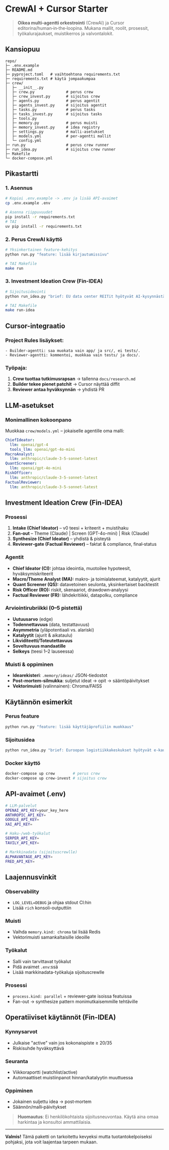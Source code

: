 # CrewAI + Cursor Starter

> **Oikea multi‑agentti orkestrointi** (CrewAI) ja Cursor editorina/human‑in‑the‑loopina. Mukana mallit, roolit, prosessit, työkalurajaukset, muistikerros ja valvontalokit.

## Kansiopuu

```
repo/
├─ .env.example
├─ README.md
├─ pyproject.toml   # vaihtoehtona requirements.txt
├─ requirements.txt # käytä jompaakumpaa
├─ crew/
│  ├─ __init__.py
│  ├─ crew.py              # perus crew
│  ├─ crew_invest.py       # sijoitus crew
│  ├─ agents.py            # perus agentit
│  ├─ agents_invest.py     # sijoitus agentit  
│  ├─ tasks.py             # perus tasks
│  ├─ tasks_invest.py      # sijoitus tasks
│  ├─ tools.py
│  ├─ memory.py            # perus muisti
│  ├─ memory_invest.py     # idea registry
│  ├─ settings.py          # malli-asetukset
│  ├─ models.yml           # per-agentti mallit
│  └─ config.yml
├─ run.py                  # perus crew runner
├─ run_idea.py             # sijoitus crew runner
├─ Makefile
└─ docker-compose.yml
```

## Pikastartti

### 1. Asennus
```bash
# Kopioi .env.example -> .env ja lisää API-avaimet
cp .env.example .env

# Asenna riippuvuudet
pip install -r requirements.txt
# TAI
uv pip install -r requirements.txt
```

### 2. Perus CrewAI käyttö
```bash
# Yksinkertainen feature-kehitys
python run.py "feature: lisää kirjautumissivu"

# TAI Makefile
make run
```

### 3. Investment Ideation Crew (Fin-IDEA)
```bash
# Sijoitusideointi
python run_idea.py "brief: EU data center REITit hyötyvät AI‑kysynnästä 2025–2027"

# TAI Makefile
make run-idea
```

## Cursor-integraatio

### Project Rules lisäykset:
```
- Builder‑agentti: saa muokata vain app/ ja src/, ei tests/.
- Reviewer‑agentti: kommentoi, muokkaa vain tests/ ja docs/.
```

### Työpaja:
1. **Crew tuottaa tutkimusrapsan** → tallenna `docs/research.md`
2. **Builder tekee pienet patchit** → Cursor näyttää diffit
3. **Reviewer antaa hyväksynnän** → yhdistä PR

## LLM‑asetukset

### Monimallinen kokoonpano
Muokkaa `crew/models.yml` – jokaiselle agentille oma malli:

```yaml
ChiefIdeator:
  llm: openai/gpt-4
  tools_llm: openai/gpt-4o-mini
MacroAnalyst:
  llm: anthropic/claude-3-5-sonnet-latest
QuantScreener:
  llm: openai/gpt-4o-mini
RiskOfficer:
  llm: anthropic/claude-3-5-sonnet-latest
FactualReviewer:
  llm: anthropic/claude-3-5-sonnet-latest
```

## Investment Ideation Crew (Fin‑IDEA)

### Prosessi
1. **Intake (Chief Ideator)** – v0 teesi + kriteerit + muistihaku
2. **Fan‑out** – Theme (Claude) | Screen (GPT-4o-mini) | Risk (Claude)  
3. **Synthesize (Chief Ideator)** – yhdistä & pisteytä
4. **Reviewer‑gate (Factual Reviewer)** – faktat & compliance, final‑status

### Agentit
- **Chief Ideator (CI):** johtaa ideointia, muotoilee hypoteesit, hyväksymiskriteerit
- **Macro/Theme Analyst (MA):** makro‑ ja toimialateemat, katalyytit, ajurit
- **Quant Screener (QS):** datavetoinen seulonta, yksinkertaiset backtestit
- **Risk Officer (RO):** riskit, skenaariot, drawdown‑analyysi
- **Factual Reviewer (FR):** lähdekritiikki, datapolku, compliance

### Arviointirubriikki (0–5 pistettä)
- **Uutuusarvo** (edge)
- **Todennettavuus** (data, testattavuus)  
- **Asymmetria** (yläpotentiaali vs. alariski)
- **Katalyytit** (ajurit & aikataulu)
- **Likviditeetti/Toteutettavuus**
- **Soveltuvuus mandaatille** 
- **Selkeys** (teesi 1–2 lauseessa)

### Muisti & oppiminen
- **Idearekisteri**: `.memory/ideas/` JSON-tiedostot
- **Post‑mortem‑silmukka**: suljetut ideat → opit → sääntöpäivitykset
- **Vektorimuisti** (valinnainen): Chroma/FAISS

## Käytännön esimerkit

### Perus feature
```bash
python run.py "feature: lisää käyttäjäprofiilin muokkaus"
```

### Sijoitusidea
```bash  
python run_idea.py "brief: Euroopan logistiikkakeskukset hyötyvät e-kaupan kasvusta"
```

### Docker käyttö
```bash
docker-compose up crew        # perus crew
docker-compose up crew-invest # sijoitus crew
```

## API-avaimet (.env)

```bash
# LLM-palvelut
OPENAI_API_KEY=your_key_here
ANTHROPIC_API_KEY=
GOOGLE_API_KEY=
XAI_API_KEY=

# Haku-/web-työkalut
SERPER_API_KEY=
TAVILY_API_KEY=

# Markkinadata (sijoituscrewlle)
ALPHAVANTAGE_API_KEY=
FRED_API_KEY=
```

## Laajennusvinkit

### Observability
- `LOG_LEVEL=DEBUG` ja ohjaa stdout CI:hin
- Lisää `rich` konsoli-outputtiin

### Muisti
- Vaihda `memory.kind: chroma` tai lisää Redis
- Vektorimuisti samankaltaisille ideoille

### Työkalut  
- Salli vain tarvittavat työkalut
- Pidä avaimet `.env`:ssä
- Lisää markkinadata-työkaluja sijoituscrewlle

### Prosessi
- `process.kind: parallel` + reviewer‑gate isoissa featuissa
- Fan-out → synthesize pattern monimutkaisemmille tehtäville

## Operatiiviset käytännöt (Fin-IDEA)

### Kynnysarvot
- Julkaise "active" vain jos kokonaispiste ≥ 20/35
- Riskisuhde hyväksyttävä

### Seuranta
- Viikkoraportti (watchlist/active)
- Automaattiset muistiinpanot hinnan/katalyytin muuttuessa

### Oppiminen
- Jokainen suljettu idea → post‑mortem
- Säännön/malli‑päivitykset

> **Huomautus**: Ei henkilökohtaista sijoitusneuvontaa. Käytä aina omaa harkintaa ja konsultoi ammattilaisia.

---

**Valmis!** Tämä paketti on tarkoitettu kevyeksi mutta tuotantokelpoiseksi pohjaksi, jota voit laajentaa tarpeen mukaan.